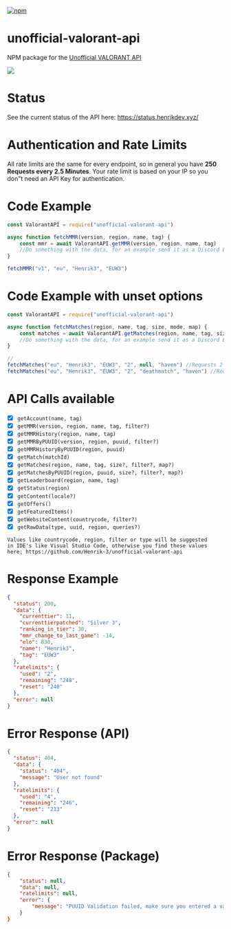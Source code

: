 <a href="https://www.npmjs.com/package/unofficial-valorant-api"><img src="https://img.shields.io/npm/dt/unofficial-valorant-api" alt="npm"/></a>
# unofficial-valorant-api
NPM package for the [Unofficial VALORANT API](https://github.com/Henrik-3/unofficial-valorant-api)

<a href="https://discord.gg/X3GaVkX2YN" target="_blank"><img src="https://discordapp.com/api/guilds/704231681309278228/widget.png?style=banner2"/></a>

# Status
See the current status of the API here: https://status.henrikdev.xyz/

# Authentication and Rate Limits
All rate limits are the same for every endpoint, so in general you have **250 Requests every 2.5 Minutes**. Your rate limit is based on your IP so you don"t need an API Key for authentication.

# Code Example
```js
const ValorantAPI = require("unofficial-valorant-api")

async function fetchMMR(version, region, name, tag) {
    const mmr = await ValorantAPI.getMMR(version, region, name, tag)
    //Do something with the data, for an example send it as a Discord Embed into your Discord
}

fetchMMR("v1", "eu", "Henrik3", "EUW3") 
```

# Code Example with unset options
```js
const ValorantAPI = require("unofficial-valorant-api")

async function fetchMatches(region, name, tag, size, mode, map) {
    const matches = await ValorantAPI.getMatches(region, name, tag, size, mode, map)
    //Do something with the data, for an example send it as a Discord Embed into your Discord
}

//
fetchMatches("eu", "Henrik3", "EUW3", "2", null, "haven") //Requests 2 matches for the map haven
fetchMatches("eu", "Henrik3", "EUW3", "2", "deathmatch", "haven") //Requests 2 matches for the map haven in deathmatch
```

# API Calls available

- [x] `getAccount(name, tag)`
- [x] `getMMR(version, region, name, tag, filter?)`
- [x] `getMMRHistory(region, name, tag)`
- [x] `getMMRByPUUID(version, region, puuid, filter?)`
- [x] `getMMRHistoryByPUUID(region, puuid)`
- [x] `getMatch(matchId)`
- [x] `getMatches(region, name, tag, size?, filter?, map?)`
- [x] `getMatchesByPUUID(region, puuid, size?, filter?, map?)`
- [x] `getLeaderboard(region, name, tag)`
- [x] `getStatus(region)`
- [x] `getContent(locale?)`
- [x] `getOffers()`
- [x] `getFeaturedItems()`
- [x] `getWebsiteContent(countrycode, filter?)`
- [x] `getRawData(type, uuid, region, queries?)`

```
Values like countrycode, region, filter or type will be suggested
in IDE's like Visual Studio Code, otherwise you find these values here: https://github.com/Henrik-3/unofficial-valorant-api
```
# Response Example
```json
{
  "status": 200,
  "data": {
    "currenttier": 11,
    "currenttierpatched": "Silver 3",
    "ranking_in_tier": 30,
    "mmr_change_to_last_game": -14,
    "elo": 830,
    "name": "Henrik3",
    "tag": "EUW3"
  },
  "ratelimits": { 
    "used": "2", 
    "remaining": "248", 
    "reset": "240" 
  },
  "error": null
}
```

# Error Response (API)
```json
{
  "status": 404,
  "data": { 
    "status": "404", 
    "message": "User not found" 
  },
  "ratelimits": { 
    "used": "4", 
    "remaining": "246", 
    "reset": "213" 
  },
  "error": null
}
```

# Error Response (Package)
```json
{
    "status": null, 
    "data": null, 
    "ratelimits": null, 
    "error": {
        "message": "PUUID Validation failed, make sure you entered a valid PUUID"}
    }
}
```